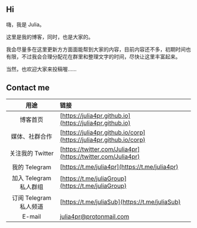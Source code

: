 
## Hi

嗨，我是 Julia。

这里是我的博客，同时，也是大家的。

我会尽量多在这里更新方方面面能帮到大家的内容，目前内容还不多，初期时间也有限，不过我会合理分配花在群里和整理文字的时间，尽快让这里丰富起来。

当然，也欢迎大家来投稿喔……


## Contact me

| 用途 | 链接 |
| :---: | :--- |
| 博客首页 | [https://julia4pr.github.io](https://julia4pr.github.io) |
| 媒体、社群合作 | [https://julia4pr.github.io/corp](https://julia4pr.github.io/corp) |
| 关注我的 Twitter | [https://twitter.com/Julia4pr](https://twitter.com/Julia4pr) |
| 我的 Telegram | [https://t.me/julia4pr](https://t.me/julia4pr) |
| 加入 Telegram 私人群组 | [https://t.me/juliaGroup](https://t.me/juliaGroup) |
| 订阅 Telegram 私人频道 | [https://t.me/juliaSub](https://t.me/juliaSub) |
| E-mail | [julia4pr@protonmail.com](mailto:julia4pr@protonmail.com) |
